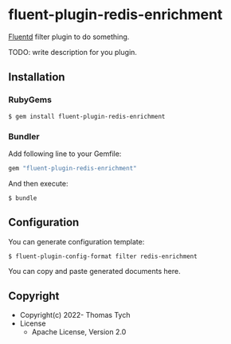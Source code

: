 # fluent-plugin-redis-enrichment

[Fluentd](https://fluentd.org/) filter plugin to do something.

TODO: write description for you plugin.

## Installation

### RubyGems

```
$ gem install fluent-plugin-redis-enrichment
```

### Bundler

Add following line to your Gemfile:

```ruby
gem "fluent-plugin-redis-enrichment"
```

And then execute:

```
$ bundle
```

## Configuration

You can generate configuration template:

```
$ fluent-plugin-config-format filter redis-enrichment
```

You can copy and paste generated documents here.

## Copyright

* Copyright(c) 2022- Thomas Tych
* License
  * Apache License, Version 2.0
